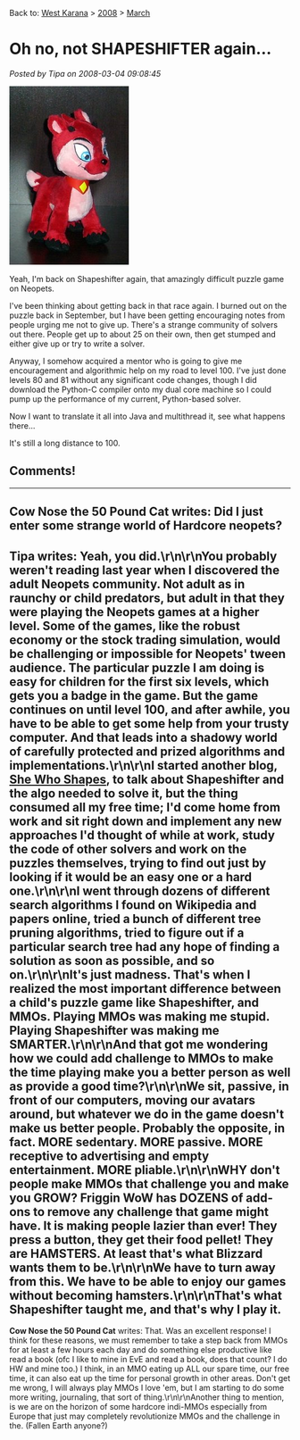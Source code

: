 Back to: [West Karana](/posts/westkarana.md) > [2008](/posts/2008/westkarana.md) > [March](./westkarana.md)
# Oh no, not SHAPESHIFTER again...

*Posted by Tipa on 2008-03-04 09:08:45*

![image0.jpg](../../../uploads/2008/03/image0.jpg)

Yeah, I'm back on Shapeshifter again, that amazingly difficult puzzle game on Neopets.

I've been thinking about getting back in that race again. I burned out on the puzzle back in September, but I have been getting encouraging notes from people urging me not to give up. There's a strange community of solvers out there. People get up to about 25 on their own, then get stumped and either give up or try to write a solver.

Anyway, I somehow acquired a mentor who is going to give me encouragement and algorithmic help on my road to level 100. I've just done levels 80 and 81 without any significant code changes, though I did download the Python-C compiler onto my dual core machine so I could pump up the performance of my current, Python-based solver.

Now I want to translate it all into Java and multithread it, see what happens there...

It's still a long distance to 100.

## Comments!
---
**Cow Nose the 50 Pound Cat** writes: Did I just enter some strange world of Hardcore neopets?
---
**Tipa** writes: Yeah, you did.\r\n\r\nYou probably weren't reading last year when I discovered the adult Neopets community. Not adult as in raunchy or child predators, but adult in that they were playing the Neopets games at a higher level. Some of the games, like the robust economy or the stock trading simulation, would be challenging or impossible for Neopets' tween audience. The particular puzzle I am doing is easy for children for the first six levels, which gets you a badge in the game. But the game continues on until level 100, and after awhile, you have to be able to get some help from your trusty computer. And that leads into a shadowy world of carefully protected and prized algorithms and implementations.\r\n\r\nI started another blog, <a href="http://shewhoshapes.wordpress.com/" rel="nofollow">She Who Shapes</a>, to talk about Shapeshifter and the algo needed to solve it, but the thing consumed all my free time; I'd come home from work and sit right down and implement any new approaches I'd thought of while at work, study the code of other solvers and work on the puzzles themselves, trying to find out just by looking if it would be an easy one or a hard one.\r\n\r\nI went through dozens of different search algorithms I found on Wikipedia and papers online, tried a bunch of different tree pruning algorithms, tried to figure out if a particular search tree had any hope of finding a solution as soon as possible, and so on.\r\n\r\nIt's just madness. That's when I realized the most important difference between a child's puzzle game like Shapeshifter, and MMOs. Playing MMOs was making me stupid. Playing Shapeshifter was making me SMARTER.\r\n\r\nAnd that got me wondering how we could add challenge to MMOs to make the time playing make you a better person as well as provide a good time?\r\n\r\nWe sit, passive, in front of our computers, moving our avatars around, but whatever we do in the game doesn't make us better people. Probably the opposite, in fact. MORE sedentary. MORE passive. MORE receptive to advertising and empty entertainment. MORE pliable.\r\n\r\nWHY don't people make MMOs that challenge you and make you GROW? Friggin WoW has DOZENS of add-ons to remove any challenge that game might have. It is making people lazier than ever! They press a button, they get their food pellet! They are HAMSTERS. At least that's what Blizzard wants them to be.\r\n\r\nWe have to turn away from this. We have to be able to enjoy our games without becoming hamsters.\r\n\r\nThat's what Shapeshifter taught me, and that's why I play it.
---
**Cow Nose the 50 Pound Cat** writes: That.  Was an excellent response!  I think for these reasons, we must remember to take a step back from MMOs for at least a few hours each day and do something else productive like read a book (ofc I like to mine in EvE and read a book, does that count?  I do HW and mine too.)  I think, in an MMO eating up ALL our spare time, our free time, it can also eat up the time for personal growth in other areas.  Don't get me wrong, I will always play MMOs I love 'em, but I am starting to do some more writing, journaling, that sort of thing.\r\n\r\nAnother thing to mention, is we are on the horizon of some hardcore indi-MMOs especially from Europe that just may completely revolutionize MMOs and the challenge in the.  (Fallen Earth anyone?)
